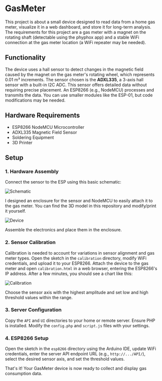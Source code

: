 # GasMeter

This project is about a small device designed to read data from a home gas meter, visualize it in a web dashboard, and store it for long-term analysis. The requirements for this project are a gas meter with a magnet on the rotating shaft (detectable using the phyphox app) and a stable WiFi connection at the gas meter location (a WiFi repeater may be needed).

## Functionality

The device uses a hall sensor to detect changes in the magnetic field caused by the magnet on the gas meter's rotating wheel, which represents 0.01 m³ increments. The sensor chosen is the **ADXL335**, a 3-axis hall sensor with a built-in I2C ADC. This sensor offers detailed data without requiring precise placement. An ESP8266 (e.g., NodeMCU) processes and transmits the data. You can use smaller modules like the ESP-01, but code modifications may be needed.

## Hardware Requirements

- ESP8266 NodeMCU Microcontroller
- ADXL335 Magnetic Field Sensor
- Soldering Equipment
- 3D Printer

## Setup

### 1. Hardware Assembly

Connect the sensor to the ESP using this basic schematic:

![Schematic](https://github.com/user-attachments/assets/5e1fccb5-d3f4-4b5d-909b-80e2e2a47835)

I designed an enclosure for the sensor and NodeMCU to easily attach it to the gas meter. You can find the 3D model in this repository and modify/print it yourself.

![Device](https://github.com/user-attachments/assets/9182cbe1-2c75-4740-9626-8551ef7d8b6e)

Assemble the electronics and place them in the enclosure.

### 2. Sensor Calibration

Calibration is needed to account for variations in sensor alignment and gas meter types. Open the sketch in the `calibration` directory, modify WiFi credentials, and upload it to your ESP8266. Attach the device to the gas meter and open `calibration.html` in a web browser, entering the ESP8266's IP address. After a few minutes, you should see a chart like this:

![Calibration](https://github.com/user-attachments/assets/3a31157f-8c77-43bd-9e81-0ea84de66452)

Choose the sensor axis with the highest amplitude and set low and high threshold values within the range.

### 3. Server Configuration

Copy the `API` and `UI` directories to your home or remote server. Ensure PHP is installed. Modify the `config.php` and `script.js` files with your settings.

### 4. ESP8266 Setup

Open the sketch in the `esp8266` directory using the Arduino IDE, update WiFi credentials, enter the server API endpoint URL (e.g., `http://.../API/`), select the desired sensor axis, and set the threshold values.

That's it! Your GasMeter device is now ready to collect and display gas consumption data.

